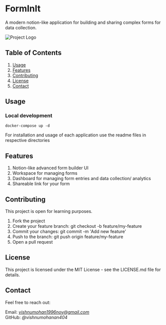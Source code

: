 # FormInIt

A modern notion-like application for building and sharing complex forms for data collection.

![Project Logo](https://forminit.vishnuverse.xyz/thumbnail.png)

## Table of Contents

1. [Usage](#usage)
2. [Features](#features)
3. [Contributing](#contributing)
4. [License](#license)
5. [Contact](#contact)

## Usage

### Local development

`docker-compose up -d`

For installation and usage of each application use the readme files in respective directories

## Features

1. Notion-like advanced form builder UI
2. Workspace for managing forms
3. Dashboard for managing form entries and data collection/ analytics
4. Shareable link for your form

## Contributing

This project is open for learning purposes.

1. Fork the project
2. Create your feature branch: git checkout -b feature/my-feature
3. Commit your changes: git commit -m 'Add new feature'
4. Push to the branch: git push origin feature/my-feature
5. Open a pull request

## License

This project is licensed under the MIT License - see the LICENSE.md file for details.

## Contact

Feel free to reach out:

Email: *vishnumohan1996nov@gmail.com*  
GitHub: _@vishnumohanan404_
